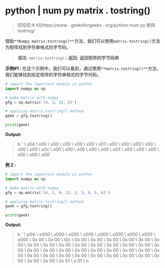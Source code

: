# python | num py matrix . tostring()

> 哎哎哎:# t0]https://www . geeksforgeeks . org/python-num py 矩阵 tostring/

借助`**Numpy matrix.tostring()**`方法，我们可以使用`matrix.tostring()`方法为矩阵找到字符串格式的字节码。

> **语法:** `matrix.tostring()`
> **返回:** **返回矩阵的字节码串**

**示例#1 :**
在这个示例中，我们可以看到，通过使用`**matrix.tostring()**`方法，我们能够找到给定矩阵的字符串格式的字节代码。

```py
# import the important module in python
import numpy as np

# make matrix with numpy
gfg = np.matrix('[4, 1; 12, 3]')

# applying matrix.tostring() method
geek = gfg.tostring()

print(geek)
```

**Output:**

> b ' \ x04 \ x00 \ x00 \ x00 \ x00 \ x00 \ x01 \ x00 \ x00 \ x00 \ x00 \ x00 \ x00 \ x0c \ x00 \ x00 \ x00 \ x00 \ x00 \ x03 \ x00 \ x00 \ x00 \ x00 \ x00 \ x00′

**例 2 :**

```py
# import the important module in python
import numpy as np

# make matrix with numpy
gfg = np.matrix('[4, 1, 9; 12, 3, 1; 4, 5, 6]')

# applying matrix.tostring() method
geek = gfg.tostring()

print(geek)
```

**Output:**

> b ' \ p04 \ x000 \ x000 \ x000 \ x000 \ x000 \ x000 \ x000 \ x000 \ x000 \ 0x 00 \ 0x 00 \ t0c \ 0x 00 \ 0x 00 \ 0x 00 \ 0x 00 \ 0x 00 \ 0x 00 \ 0x 00 \ 0x 00 \ 0x 00 \ 0x 00 \ 0x 00 \ 0x 00 \ 0x 00 \ 0x 00 \ 0x 00 \ 0x 00 \ 0x 00 \ 0x 00 \ 0x 00 \ 0x 00 \ 0x 00 \ 0x 00 \ 0x 00 \ 0x 00 \ 0x 00 \ 0x 00 \ 0x 00 \ 0x 00 \ 0x 00 \ 0x 00 \ 0x 00 \ 0x 00 \ 0x 00 \ 0x 00 \ 0x 00 \ 0x 01 \ x 01 \ n